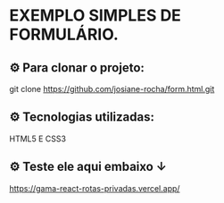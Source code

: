 # EXEMPLO SIMPLES DE FORMULÁRIO.

## ⚙ Para clonar o projeto:
git clone https://github.com/josiane-rocha/form.html.git

## ⚙ Tecnologias utilizadas:
HTML5 E CSS3


## ⚙ Teste ele aqui embaixo &#8595;

https://gama-react-rotas-privadas.vercel.app/
